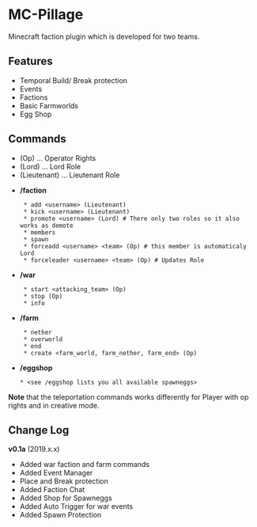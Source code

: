 # MC-Pillage
Minecraft faction plugin which is developed for two teams.

## Features
 + Temporal Build/ Break protection
 + Events
 + Factions
 + Basic Farmworlds
 + Egg Shop
 
 ## Commands
 - (Op) ... Operator Rights
 - (Lord) ... Lord Role
 - (Lieutenant) ... Lieutenant Role
 + **/faction**
        
        * add <username> (Lieutenant)
        * kick <username> (Lieutenant)
        * promote <username> (Lord) # There only two roles so it also works as demote
        * members
        * spawn
        * forceadd <username> <team> (Op) # this member is automaticaly Lord
        * forceleader <username> <team> (Op) # Updates Role
        
 + **/war** 
        
        * start <attacking_team> (Op)
        * stop (Op)
        * info
 
 + **/farm**
 
        * nether
        * overworld
        * end
        * create <farm_world, farm_nether, farm_end> (Op)
 
  + **/eggshop**
  
        * <see /eggshop lists you all available spawneggs>
        
              
**Note** that the teleportation commands works differently for Player with op rights and in creative mode.


 ## Change Log
 
 **v0.1a** (2019.x.x)
 
 + Added war faction and farm commands
 + Added Event Manager
 + Place and Break protection
 + Added Faction Chat
 + Added Shop for Spawneggs
 + Added Auto Trigger for war events
 + Added Spawn Protection
